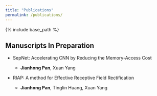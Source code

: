 ```yaml
---
title: "Publications"
permalink: /publications/
---
```

{% include base_path %}

## Manuscripts In Preparation

* SepNet: Accelerating CNN by Reducing the Memory-Access Cost
  * **Jianhong Pan**, Xuan Yang

* RIAP: A method for Effective Receptive Field Rectification
  * **Jianhong Pan**, Tinglin Huang, Xuan Yang
